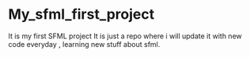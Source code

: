 # My_sfml_first_project
It is my first SFML project
It is just a repo where i will update it with new code everyday , learning new stuff about sfml.
